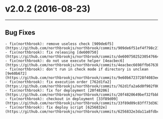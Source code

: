 # v2.0.2 (2016-08-23)
---


## Bug Fixes

    - fix(northbrook): remove useless check [909de6f5](https://github.com/northbrookjs/northbrook/commits/909de6f51ef4f798c2162fb34e4e3a16b0c73fef)
    - fix(northbrook): fix releasing [de600750](https://github.com/northbrookjs/northbrook/commits/de600750252305476642a2031f88e99622460f5a)
    - fix(northbrook): do not use execute helper [4eacbec6](https://github.com/northbrookjs/northbrook/commits/4eacbec6698ffb6763b540d56520960fd5a13871)
    - fix(northbrook): don't run in check mode if directory is unclean [9e60b672](https://github.com/northbrookjs/northbrook/commits/9e60b6723728f4083ee131e34779111190e50e45)
    - fix(northbrook): fix execution order [762d1fa2](https://github.com/northbrookjs/northbrook/commits/762d1fa2a6d0f902f004533e9647904238a0796a)
    - fix(northbrook): fix for deployment [20f48206](https://github.com/northbrookjs/northbrook/commits/20f4820649bef32fbbb69d3daa8811097d367d34)
    - fix(northbrook): checkout in deployment [33f89d09](https://github.com/northbrookjs/northbrook/commits/33f89d09c83ff73d363ae91aebbbe6d3e49eef66)
    - fix(northbrook): fix deploy script [6256832e](https://github.com/northbrookjs/northbrook/commits/6256832e3da11a8fdbc0c4be8c6df027cdf317ea)
